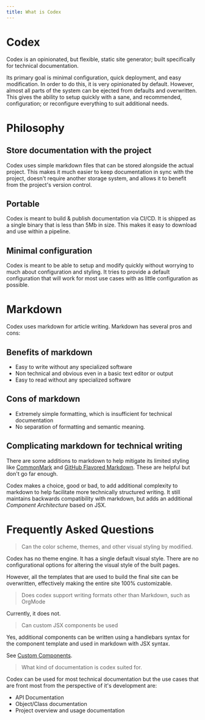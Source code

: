 ```yaml
---
title: What is Codex
---
```


# Codex

Codex is an opinionated, but flexible, static site generator; built 
specifically for technical documentation.

Its primary goal is minimal configuration, quick deployment, and easy 
modification. In order to do this, it is very opinionated by default. However,
almost all parts of the system can be ejected from defaults and overwritten. 
This gives the ability to setup quickly with a sane, and recommended, 
configuration; or reconfigure everything to suit additional needs.   

# Philosophy 

## Store documentation with the project 

Codex uses simple markdown files that can be stored alongside the actual 
project. This makes it much easier to keep documentation in sync with the 
project, doesn't require another storage system, and allows it to benefit from 
the project's version control.

## Portable

Codex is meant to build & publish documentation via CI/CD. It is shipped as a 
single binary that is less than 5Mb in size. This makes it easy to download and 
use within a pipeline.

## Minimal configuration

Codex is meant to be able to setup and modify quickly without worrying to much
about configuration and styling. It tries to provide a default configuration 
that will work for most use cases with as little configuration as possible.

# Markdown

Codex uses markdown for article writing. Markdown has several pros and cons:

## Benefits of markdown
- Easy to write without any specialized software
- Non technical and obvious even in a basic text editor or output
- Easy to read without any specialized software

## Cons of markdown
- Extremely simple formatting, which is insufficient for technical 
documentation
- No separation of formatting and semantic meaning.

## Complicating markdown for technical writing

There are some additions to markdown to help mitigate its limited styling like
[CommonMark](https://commonmark.org/) and [GitHub Flavored Markdown](https://github.github.com/gfm/). These are helpful but don't go far 
enough.

Codex makes a choice, good or bad, to add additional complexity to markdown to
help facilitate more technically structured writing. It still maintains 
backwards compatibility with markdown, but adds an additional 
_Component Architecture_ based on JSX.

# Frequently Asked Questions

> Can the color scheme, themes, and other visual styling by modified.

Codex has no theme engine. It has a single default visual style. There are no 
configurational options for altering the visual style of the built pages.

However, all the templates that are used to build the final site can be 
overwritten, effectively making the entire site 100% customizable.

> Does codex support writing formats other than Markdown, such as OrgMode

Currently, it does not.

> Can custom JSX components be used 

Yes, additional components can be written using a handlebars syntax for the 
component template and used in markdown with JSX syntax.

 See [Custom Components](/components/custom-components).

> What kind of documentation is codex suited for.  

Codex can be used for most technical documentation but the use cases that are 
front most from the perspective of it's development are:

- API Documentation
- Object/Class documentation
- Project overview and usage documentation
 
